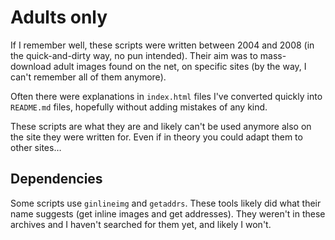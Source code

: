 Adults only
===========

If I remember well, these scripts were written between 2004 and 2008
(in the quick-and-dirty way, no pun intended). Their aim was to
mass-download adult images found on the net, on specific sites (by the
way, I can't remember all of them anymore).

Often there were explanations in `index.html` files I've converted
quickly into `README.md` files, hopefully without adding mistakes of
any kind.

These scripts are what they are and likely can't be used anymore also
on the site they were written for. Even if in theory you could adapt
them to other sites…


Dependencies
------------

Some scripts use `ginlineimg` and `getaddrs`. These tools likely did
what their name suggests (get inline images and get addresses). They
weren't in these archives and I haven't searched for them yet, and
likely I won't.
